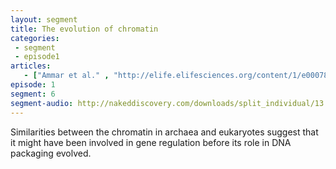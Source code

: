 ```yaml
---
layout: segment
title: The evolution of chromatin
categories:
 - segment
 - episode1
articles:
   - ["Ammar et al." , "http://elife.elifesciences.org/content/1/e00078"]
episode: 1
segment: 6
segment-audio: http://nakeddiscovery.com/downloads/split_individual/13.06.16/eLife_Podcast_13.06_1001049.mp3
---
```


Similarities between the chromatin in archaea and eukaryotes suggest that it might have been involved in gene regulation before its role in DNA packaging evolved.